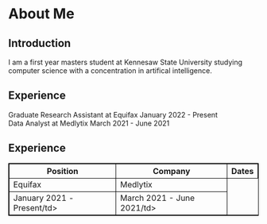 <h1> About Me </h1>

<body>
  <h2>Introduction</h2>
  <div>
  I am a first year masters student at Kennesaw State University studying computer science with a concentration in artifical intelligence.
  </div>
  
  <div>
    <h2>Experience</h2>
    <p> Graduate Research Assistant at Equifax January 2022 - Present<br>
        Data Analyst at Medlytix March 2021 - June 2021<br>
    </p>
    <style>
table, th, td {
  border:1px solid black;
}
</style>
<body>
<table style="width:100%">
<h2>Experience</h2>
  <tr>
    <th>Position</th>
    <th>Company</th>
    <th>Dates</th>
  </tr>
  <tr>
    <td>Equifax</td>
    <td>Medlytix</td>
  </tr>
  <tr>
    <td>January 2021 - Present/td>
    <td>March 2021 - June 2021/td>
  </tr>
</table>

